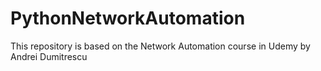 # PythonNetworkAutomation
This repository is based on the Network Automation course in Udemy by Andrei Dumitrescu
